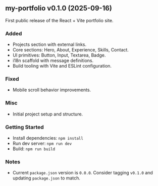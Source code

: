 ## my-portfolio v0.1.0 (2025-09-16)

First public release of the React + Vite portfolio site.

### Added
- Projects section with external links.
- Core sections: Hero, About, Experience, Skills, Contact.
- UI primitives: Button, Input, Textarea, Badge.
- i18n scaffold with message definitions.
- Build tooling with Vite and ESLint configuration.

### Fixed
- Mobile scroll behavior improvements.

### Misc
- Initial project setup and structure.

### Getting Started
- Install dependencies: `npm install`
- Run dev server: `npm run dev`
- Build: `npm run build`

### Notes
- Current `package.json` version is `0.0.0`. Consider tagging `v0.1.0` and updating `package.json` to match.
